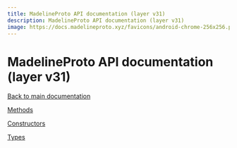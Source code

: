 ```yaml
---
title: MadelineProto API documentation (layer v31)
description: MadelineProto API documentation (layer v31)
image: https://docs.madelineproto.xyz/favicons/android-chrome-256x256.png
---
```

# MadelineProto API documentation (layer v31)

[Back to main documentation](..)  


[Methods](methods/)

[Constructors](constructors/)

[Types](types/)
